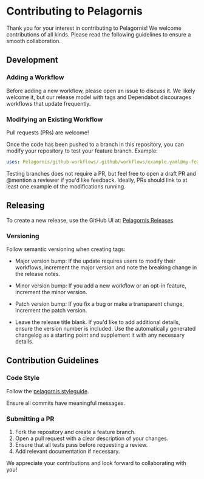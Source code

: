# Contributing to Pelagornis

Thank you for your interest in contributing to Pelagornis! We welcome contributions of all kinds. Please read the following guidelines to ensure a smooth collaboration.

## Development

### Adding a Workflow

Before adding a new workflow, please open an issue to discuss it. We likely welcome it, but our release model with tags and Dependabot discourages workflows that update frequently.

### Modifying an Existing Workflow

Pull requests (PRs) are welcome!

Once the code has been pushed to a branch in this repository, you can modify your repository to test your feature branch. Example:

```yml
uses: Pelagornis/github-workflows/.github/workflows/example.yaml@my-feature-branch
```

Testing branches does not require a PR, but feel free to open a draft PR and @mention a reviewer if you'd like feedback. Ideally, PRs should link to at least one example of the modifications running.

## Releasing

To create a new release, use the GitHub UI at: [Pelagornis Releases](https://github.com/Pelagornis/github-workflows/releases/new)

### Versioning

Follow semantic versioning when creating tags:

- Major version bump: If the update requires users to modify their workflows, increment the major version and note the breaking change in the release notes.

- Minor version bump: If you add a new workflow or an opt-in feature, increment the minor version.

- Patch version bump: If you fix a bug or make a transparent change, increment the patch version.

- Leave the release title blank. If you'd like to add additional details, ensure the version number is included. Use the automatically generated changelog as a starting point and supplement it with any necessary details.

## Contribution Guidelines

### Code Style

Follow the [pelagornis styleguide](https://pelagornis.github.io/styleguide/).

Ensure all commits have meaningful messages.

### Submitting a PR

1. Fork the repository and create a feature branch.
2. Open a pull request with a clear description of your changes.
3. Ensure that all tests pass before requesting a review.
4. Add relevant documentation if necessary.

We appreciate your contributions and look forward to collaborating with you!
